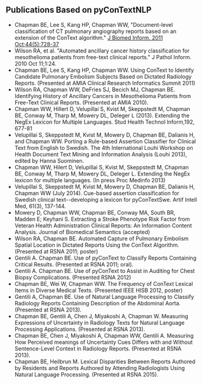 ## Publications Based on pyConTextNLP

* Chapman BE, Lee S, Kang HP, Chapman WW, "Document-level classification of CT pulmonary angiography reports based on an extension of the ConText algorithm." [J Biomed Inform. 2011 Oct;44(5):728-37](http://www.sciencedirect.com/science/article/pii/S1532046411000621)
* Wilson RA, et al. "Automated ancillary cancer history classification for mesothelioma patients from free-text clinical reports." J Pathol Inform. 2010 Oct 11;1:24.
* Chapman BE, Lee S, Kang HP, Chapman WW. Using ConText to Identify Candidate Pulmonary Embolism Subjects Based on Dictated Radiology Reports. (Presented at AMIA Clinical Research Informatics Summit 2011)
* Wilson RA, Chapman WW, DeFries SJ, Becich MJ, Chapman BE. Identifying History of Ancillary Cancers in Mesothelioma Patients from Free-Text Clinical Reports. (Presented at AMIA 2010).
* Chapman WW, Hillert D, Velupillai S, Kvist M, Skeppstedt M, Chapman BE, Conway M, Tharp M, Mowery DL, Deleger L (2013). Extending the NegEx Lexicon for Multiple Languages. Stud Health Technol Inform,192, 677-81
* Velupillai S, Skeppstedt M, Kvist M, Mowery D, Chapman BE, Dalianis H, and Chapman WW. Porting a Rule-based Assertion Classifier for Clinical Text from English to Swedish. The 4th International Louhi Workshop on Health Document Text Mining and Information Analysis (Louhi 2013), edited by Hanna Suominen.
* Chapman WW, Hilert D, Velupillai S, Kvist M, Skeppstedt M, Chapman BE, Conway M, Tharp M, Mowery DL, Deleger L. Extending the NegEx lexicon for multiple languages. (In press Proc Medinfo 2013)
* Velupillai S, Skeppstedt M, Kvist M, Mowery D, Chapman BE, Dalianis H, Chapman WW (July 2014). Cue-based assertion classification for Swedish clinical text--developing a lexicon for pyConTextSwe. Artif Intell Med, 61(3), 137-144.
* Mowery D, Chapman WW, Chapman BE, Conway MA, South BR, Madden E; Keyhani S. Extracting a Stroke Phenotype Risk Factor from Veteran Health Administration Clinical Reports: An Information Content Analysis. Journal of Biomedical Semantics (accepted)
* Wilson RA, Chapman BE. Automated Capture of Pulmonary Embolism Spatial Location in Dictated Reports Using the ConText Algorithm. (Presented at RSNA 2011; poster)
* Gentili A. Chapman BE. Use of pyConText to Classify Reports Containing Critical Results. (Presented at RSNA 2011; oral).
* Gentili A. Chapman BE. Use of pyConText to Assist in Auditing for Chest Biopsy Complications. (Presented RSNA 2012)
* Chapman BE, Wei W, Chapman WW. The Frequency of ConText Lexical Items in Diverse Medical Texts. (Presented IEEE HISB 2012, poster)
* Gentili A, Chapman BE. Use of Natural Language Processing to Classify Radiology Reports Containing Description of the Abdominal Aorta. (Presented at RSNA 2013).
* Chapman BE, Gentili A, Chen J, Miyakoshi A, Chapman W. Measuring Expressions of Uncertainty in Radiology Texts for Natural Language Processing Applications. (Presented at  RSNA 2013).
* Chapman BE, Chen J, Miyakoshi A, Chapman WW, Gentili A. Measuring How Perceived meanings of Uncertainty Cues Differs with and Without Sentence-Level Context in Radiology Reports. (Presented at RSNA 2013).
* Chapman BE, Heilbrun M. Lexical Disparities Between Reports Authored by Residents and Reports Authored by Attending Radiologists Using Natural Language Processing. (Presented at RSNA 2015).
